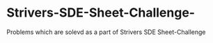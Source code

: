# Strivers-SDE-Sheet-Challenge-
Problems which are solevd as a part of Strivers SDE Sheet-Challenge
